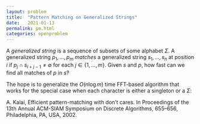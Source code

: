 ```yaml
---
layout: problem
title:  "Pattern Matching on Generalized Strings"
date:   2021-01-13
permalink: pm.html
categories: openproblem
---
```

A *generalized string* is a sequence of subsets of some alphabet $\Sigma$.  A generalized string $p_1,\ldots,p_m$ *matches* a generalized string $s_1,\ldots,s_n$ at position $i$ if $p_j\cap s_{i+j-1}\neq\emptyset$ for each $j\in\{1,\ldots,m\}$.  Given $s$ and $p$, how fast can we find all matches of $p$ in $s$?

The hope is to generalize the $O(n\log m)$ time FFT-based algorithm that works for the special case when each character is either a singleton or a $\Sigma$:

A. Kalai, Efficient pattern-matching with don’t cares. In Proceedings of the 13th Annual ACM-SIAM Symposium on Discrete Algorithms, 655–656, Philadelphia, PA, USA, 2002.
